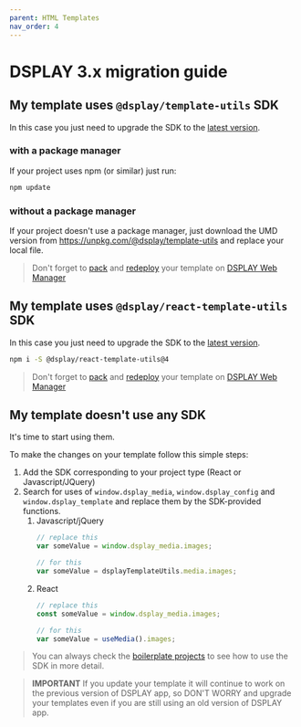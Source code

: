 ```yaml
---
parent: HTML Templates
nav_order: 4
---
```

# DSPLAY 3.x migration guide

## My template uses `@dsplay/template-utils` SDK

In this case you just need to upgrade the SDK to the [latest version](https://www.npmjs.com/package/@dsplay/template-utils).

### with a package manager
If your project uses npm (or similar) just run:

```bash
npm update
```

### without a package manager
If your project doesn't use a package manager, just download the UMD version from <https://unpkg.com/@dsplay/template-utils> and replace your local file.

> Don't forget to [pack](../#packing) and [redeploy](../#deploying) your template on [DSPLAY Web Manager](manager.dsplay.tv)

## My template uses `@dsplay/react-template-utils` SDK

In this case you just need to upgrade the SDK to the [latest version](https://www.npmjs.com/package/@dsplay/react-template-utils).

```bash
npm i -S @dsplay/react-template-utils@4
```

> Don't forget to [pack](../#packing) and [redeploy](../#deploying) your template on [DSPLAY Web Manager](manager.dsplay.tv)

## My template doesn't use any SDK

It's time to start using them.

To make the changes on your template follow this simple steps:

1. Add the SDK corresponding to your project type (React or Javascript/JQuery)
1. Search for uses of `window.dsplay_media`, `window.dsplay_config` and `window.dsplay_template` and replace them by the SDK-provided functions.
    1. Javascript/jQuery
        ```js
        // replace this
        var someValue = window.dsplay_media.images;

        // for this
        var someValue = dsplayTemplateUtils.media.images;
        ```
    1. React
        ```js
        // replace this
        const someValue = window.dsplay_media.images;

        // for this
        var someValue = useMedia().images;

        ```

> You can always check the [boilerplate projects](../boilerplates/) to see how to use the SDK in more detail.

> **IMPORTANT** If you update your template it will continue to work on the previous version of DSPLAY app, so DON'T WORRY and upgrade your templates even if you are still using an old version of DSPLAY app.